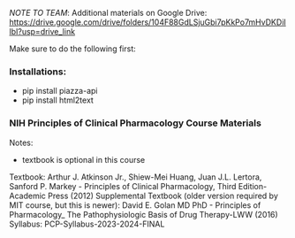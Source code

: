 *NOTE TO TEAM*: Additional materials on Google Drive: https://drive.google.com/drive/folders/104F88GdLSjuGbi7pKkPo7mHvDKDiIlbI?usp=drive_link 

Make sure to do the following first:

### Installations:
- pip install piazza-api
- pip install html2text



### NIH Principles of Clinical Pharmacology Course Materials
Notes:
- textbook is optional in this course

Textbook: Arthur J. Atkinson Jr., Shiew-Mei Huang, Juan J.L. Lertora, Sanford P. Markey - Principles of Clinical Pharmacology, Third Edition-Academic Press (2012)
Supplemental Textbook (older version required by MIT course, but this is newer): David E. Golan MD PhD - Principles of Pharmacology_ The Pathophysiologic Basis of Drug Therapy-LWW (2016)
Syllabus: PCP-Syllabus-2023-2024-FINAL
